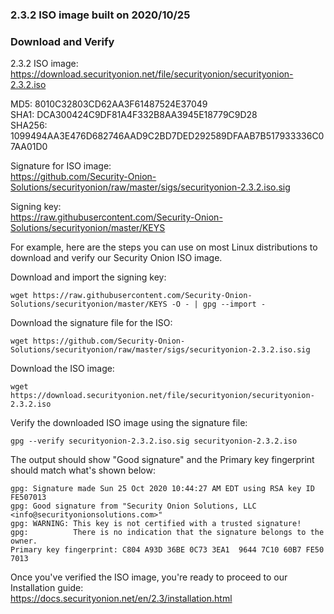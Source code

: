 ### 2.3.2 ISO image built on 2020/10/25

### Download and Verify

2.3.2 ISO image:  
https://download.securityonion.net/file/securityonion/securityonion-2.3.2.iso

MD5: 8010C32803CD62AA3F61487524E37049  
SHA1: DCA300424C9DF81A4F332B8AA3945E18779C9D28  
SHA256: 1099494AA3E476D682746AAD9C2BD7DED292589DFAAB7B517933336C07AA01D0 

Signature for ISO image:  
https://github.com/Security-Onion-Solutions/securityonion/raw/master/sigs/securityonion-2.3.2.iso.sig

Signing key:  
https://raw.githubusercontent.com/Security-Onion-Solutions/securityonion/master/KEYS  

For example, here are the steps you can use on most Linux distributions to download and verify our Security Onion ISO image.

Download and import the signing key:  
```
wget https://raw.githubusercontent.com/Security-Onion-Solutions/securityonion/master/KEYS -O - | gpg --import -  
```

Download the signature file for the ISO:  
```
wget https://github.com/Security-Onion-Solutions/securityonion/raw/master/sigs/securityonion-2.3.2.iso.sig
```

Download the ISO image:  
```
wget https://download.securityonion.net/file/securityonion/securityonion-2.3.2.iso
```

Verify the downloaded ISO image using the signature file:  
```
gpg --verify securityonion-2.3.2.iso.sig securityonion-2.3.2.iso
```

The output should show "Good signature" and the Primary key fingerprint should match what's shown below:
```
gpg: Signature made Sun 25 Oct 2020 10:44:27 AM EDT using RSA key ID FE507013
gpg: Good signature from "Security Onion Solutions, LLC <info@securityonionsolutions.com>"
gpg: WARNING: This key is not certified with a trusted signature!
gpg:          There is no indication that the signature belongs to the owner.
Primary key fingerprint: C804 A93D 36BE 0C73 3EA1  9644 7C10 60B7 FE50 7013
```

Once you've verified the ISO image, you're ready to proceed to our Installation guide:  
https://docs.securityonion.net/en/2.3/installation.html
